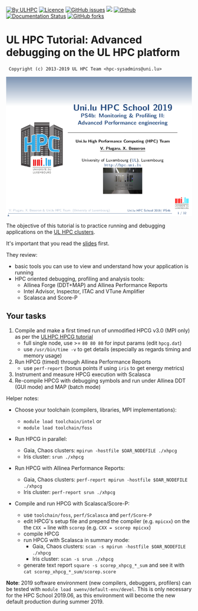 [![By ULHPC](https://img.shields.io/badge/by-ULHPC-blue.svg)](https://hpc.uni.lu) [![Licence](https://img.shields.io/badge/license-GPL--3.0-blue.svg)](http://www.gnu.org/licenses/gpl-3.0.html) [![GitHub issues](https://img.shields.io/github/issues/ULHPC/tutorials.svg)](https://github.com/ULHPC/tutorials/issues/) [![](https://img.shields.io/badge/slides-PDF-red.svg)](slides.pdf) [![Github](https://img.shields.io/badge/sources-github-green.svg)](https://github.com/ULHPC/tutorials/tree/devel/advanced/advanced_scheduling/) [![Documentation Status](http://readthedocs.org/projects/ulhpc-tutorials/badge/?version=latest)](http://ulhpc-tutorials.readthedocs.io/en/latest/advanced/advanced_scheduling/) [![GitHub forks](https://img.shields.io/github/stars/ULHPC/tutorials.svg?style=social&label=Star)](https://github.com/ULHPC/tutorials)

# UL HPC Tutorial: Advanced debugging on the UL HPC platform

     Copyright (c) 2013-2019 UL HPC Team <hpc-sysadmins@uni.lu>

[![](cover_slides.png)](slides.pdf)

The objective of this tutorial is to practice running and debugging applications on the [UL HPC clusters](https://hpc.uni.lu).

It's important that you read the [slides](https://github.com/ULHPC/tutorials/raw/devel/debugging/advanced/slides.pdf?raw=true) first.

They review:

* basic tools you can use to view and understand how your application is running
* HPC oriented debugging, profiling and analysis tools:
    - Allinea Forge (DDT+MAP) and Allinea Performance Reports
    - Intel Advisor, Inspector, ITAC and VTune Amplifier
    - Scalasca and Score-P

## Your tasks

1. Compile and make a first timed run of unmodified HPCG v3.0 (MPI only) as per the [ULHPC HPCG tutorial](http://ulhpc-tutorials.readthedocs.io/en/latest/parallel/hybrid/HPCG/)
     - full single node, use >= `80 80 80` for input params (edit `hpcg.dat`)
     - use `/usr/bin/time -v` to get details (especially as regards timing and memory usage)
2. Run HPCG (timed) through Allinea Performance Reports
     - use `perf-report` (bonus points if using `iris` to get energy metrics)
3. Instrument and measure HPCG execution with Scalasca
4. Re-compile HPCG with debugging symbols and run under Allinea DDT (GUI mode) and MAP (batch mode)

Helper notes:

* Choose your toolchain (compilers, libraries, MPI implementations):
    - `module load toolchain/intel` or
    - `module load toolchain/foss`

* Run HPCG in parallel:
    - Gaia, Chaos clusters: `mpirun -hostfile $OAR_NODEFILE ./xhpcg`
    - Iris cluster: `srun ./xhpcg`

* Run HPCG with Allinea Performance Reports:
    - Gaia, Chaos clusters: `perf-report mpirun -hostfile $OAR_NODEFILE ./xhpcg`
    - Iris cluster: `perf-report srun ./xhpcg`

* Compile and run HPCG with Scalasca/Score-P:
    - use `toolchain/foss`, `perf/Scalasca` and `perf/Score-P`
    - edit HPCG's setup file and prepend the compiler (e.g. `mpicxx`) on the the `CXX =` line with `scorep` (e.g. `CXX = scorep mpicxx`)
    - compile HPCG
    - run HPCG with Scalasca in summary mode:
      * Gaia, Chaos clusters: `scan -s mpirun -hostfile $OAR_NODEFILE ./xhpcg`
      * Iris cluster: `scan -s srun ./xhpcg`
    - generate text report `square -s scorep_xhpcg_*_sum` and see it with `cat scorep_xhpcg_*_sum/scorep.score`

__Note__: 2019 software environment (new compilers, debuggers, profilers) can be tested with `module load swenv/default-env/devel`. This is only necessary for the HPC School 2019.06, as this environment will become the new default production during summer 2019.
